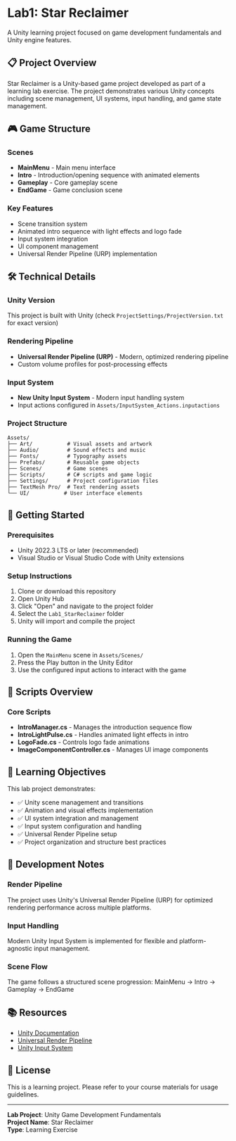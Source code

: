 # Lab1: Star Reclaimer

A Unity learning project focused on game development fundamentals and Unity engine features.

## 📋 Project Overview

Star Reclaimer is a Unity-based game project developed as part of a learning lab exercise. The project demonstrates various Unity concepts including scene management, UI systems, input handling, and game state management.

## 🎮 Game Structure

### Scenes
- **MainMenu** - Main menu interface
- **Intro** - Introduction/opening sequence with animated elements
- **Gameplay** - Core gameplay scene
- **EndGame** - Game conclusion scene

### Key Features
- Scene transition system
- Animated intro sequence with light effects and logo fade
- Input system integration
- UI component management
- Universal Render Pipeline (URP) implementation

## 🛠️ Technical Details

### Unity Version
This project is built with Unity (check `ProjectSettings/ProjectVersion.txt` for exact version)

### Rendering Pipeline
- **Universal Render Pipeline (URP)** - Modern, optimized rendering pipeline
- Custom volume profiles for post-processing effects

### Input System
- **New Unity Input System** - Modern input handling system
- Input actions configured in `Assets/InputSystem_Actions.inputactions`

### Project Structure
```
Assets/
├── Art/           # Visual assets and artwork
├── Audio/         # Sound effects and music
├── Fonts/         # Typography assets
├── Prefabs/       # Reusable game objects
├── Scenes/        # Game scenes
├── Scripts/       # C# scripts and game logic
├── Settings/      # Project configuration files
├── TextMesh Pro/  # Text rendering assets
└── UI/           # User interface elements
```

## 🚀 Getting Started

### Prerequisites
- Unity 2022.3 LTS or later (recommended)
- Visual Studio or Visual Studio Code with Unity extensions

### Setup Instructions
1. Clone or download this repository
2. Open Unity Hub
3. Click "Open" and navigate to the project folder
4. Select the `Lab1_StarReclaimer` folder
5. Unity will import and compile the project

### Running the Game
1. Open the `MainMenu` scene in `Assets/Scenes/`
2. Press the Play button in the Unity Editor
3. Use the configured input actions to interact with the game

## 📝 Scripts Overview

### Core Scripts
- **IntroManager.cs** - Manages the introduction sequence flow
- **IntroLightPulse.cs** - Handles animated light effects in intro
- **LogoFade.cs** - Controls logo fade animations
- **ImageComponentController.cs** - Manages UI image components

## 🎯 Learning Objectives

This lab project demonstrates:
- ✅ Unity scene management and transitions
- ✅ Animation and visual effects implementation
- ✅ UI system integration and management
- ✅ Input system configuration and handling
- ✅ Universal Render Pipeline setup
- ✅ Project organization and structure best practices

## 🔧 Development Notes

### Render Pipeline
The project uses Unity's Universal Render Pipeline (URP) for optimized rendering performance across multiple platforms.

### Input Handling
Modern Unity Input System is implemented for flexible and platform-agnostic input management.

### Scene Flow
The game follows a structured scene progression:
MainMenu → Intro → Gameplay → EndGame

## 📚 Resources

- [Unity Documentation](https://docs.unity3d.com/)
- [Universal Render Pipeline](https://docs.unity3d.com/Packages/com.unity.render-pipelines.universal@latest)
- [Unity Input System](https://docs.unity3d.com/Packages/com.unity.inputsystem@latest)

## 📄 License

This is a learning project. Please refer to your course materials for usage guidelines.

---

**Lab Project**: Unity Game Development Fundamentals  
**Project Name**: Star Reclaimer  
**Type**: Learning Exercise